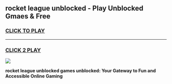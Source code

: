 
## rocket league unblocked - Play Unblocked Gmaes & Free
<h3>
<a href="https://news.freeplayer.one?title=rocket_league_unblocked&ref=16F">CLICK TO PLAY</a></h3>
<hr>

<h3>
<a href="https://news.freeplayer.one?title=rocket_league_unblocked&ref=16F">CLICK 2 PLAY</a>
  
</h3>

<a href="https://news.freeplayer.one?title=rocket_league_unblocked&ref=16F/"><img src="https://clearcache.store/games.png"></a>


**rocket league unblocked games unblocked: Your Gateway to Fun and Accessible Online Gaming**
